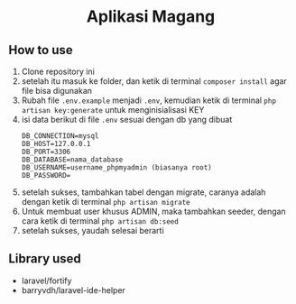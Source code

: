 <h1 align="center">Aplikasi Magang</h1>

## How to use
1. Clone repository ini
2. setelah itu masuk ke folder, dan ketik di terminal `composer install` agar file bisa digunakan
3. Rubah file `.env.example` menjadi `.env`, kemudian ketik di terminal `php artisan key:generate` untuk menginisialisasi KEY
4. isi data berikut di file `.env` sesuai dengan db yang dibuat
	```env
	DB_CONNECTION=mysql
	DB_HOST=127.0.0.1
	DB_PORT=3306
	DB_DATABASE=nama_database
	DB_USERNAME=username_phpmyadmin (biasanya root)
	DB_PASSWORD=
	```
5. setelah sukses, tambahkan tabel dengan migrate, caranya adalah dengan ketik di terminal `php artisan migrate`
6. Untuk membuat user khusus ADMIN, maka tambahkan seeder, dengan cara ketik di terminal `php artisan db:seed`
7. setelah sukses, yaudah selesai berarti
## Library used

- laravel/fortify
- barryvdh/laravel-ide-helper
